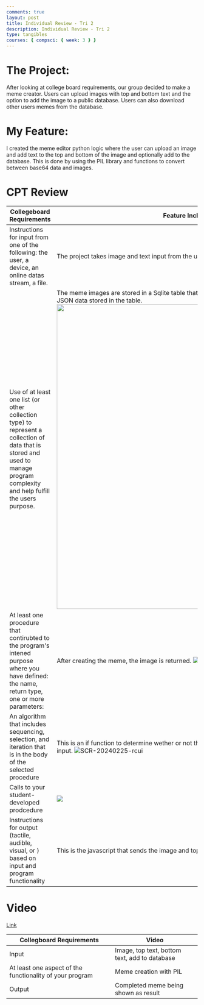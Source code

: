 ```yaml
---
comments: true
layout: post
title: Individual Review - Tri 2
description: Individual Review - Tri 2
type: tangibles
courses: { compsci: { week: 3 } }
---
```


# The Project:

After looking at college board requirements, our group decided to make a meme creator. Users can upload images with top and bottom text and the option to add the image to a public database. Users can also download other users memes from the database.

# My Feature:

I created the meme editor python logic where the user can upload an image and add text to the top and bottom of the image and optionally add to the database. This is done by using the PIL library and functions to convert between base64 data and images.

# CPT Review

| Collegeboard Requirements                                                                                                                                                      | Feature Included in the project                                                                                                                                                                            |
| ------------------------------------------------------------------------------------------------------------------------------------------------------------------------------ | ---------------------------------------------------------------------------------------------------------------------------------------------------------------------------------------------------------- |
| Instructions for input from one of the following: the user, a device, an online datas stream, a file.                                                                          | The project takes image and text input from the user to send to the backend. <img src="https://i.ibb.co/yF69vQd/SCR-20240225-qtvk.png">                                                                    |
| Use of at least one list (or other collection type) to represent a collection of data that is stored and used to manage program complexity and help fulfill the users purpose. | The meme images are stored in a Sqlite table that other users can access and download from using the JSON data stored in the table. <img src="https://i.ibb.co/Y0z5BxG/SCR-20240225-qvfa.png" width="800"> |
| At least one procedure that contirubted to the program's intened purpose where you have defined: the name, return type, one or more parameters:                                | After creating the meme, the image is returned. <img src="https://i.ibb.co/DfXpkBt/SCR-20240225-qyjb.png">                                                                                                 |
| An algorithm that includes sequencing, selection, and iteration that is in the body of the selected procedure                                                                  | This is an if function to determine wether or not the image will be added to the database based on user input. <img src="https://i.ibb.co/h1c0n12/SCR-20240225-rcui.png" alt="SCR-20240225-rcui">          |
| Calls to your student-developed prodcedure                                                                                                                                     | <img src="https://i.ibb.co/DfXpkBt/SCR-20240225-qyjb.png">                                                                                                                                                 |
| Instructions for output (tactile, audible, visual, or ) based on input and program functionality                                                                               | This is the javascript that sends the image and top and bottom text and then returns the meme image. <img src="https://i.ibb.co/CJGBkVB/SCR-20240225-rasc.png">                                            |

# Video

[Link](https://drive.google.com/file/d/1dgTAOWLZUIqucgQBTbtfKY3E8AQJrTWB/view?usp=sharing)

| Collegboard Requirements                                 | Video                                         |
| -------------------------------------------------------- | --------------------------------------------- |
| Input                                                    | Image, top text, bottom text, add to database |
| At least one aspect of the functionality of your program | Meme creation with PIL                        |
| Output                                                   | Completed meme being shown as result          |

<script src="https://utteranc.es/client.js"
        repo="imaad08/student2"
        issue-term="pathname"
        theme="github-dark"
        crossorigin="anonymous"
        async>
</script>
